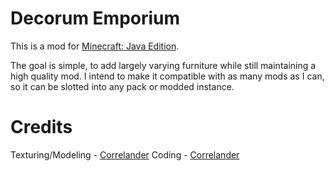 **Decorum Emporium**
=======
This is a mod for [Minecraft: Java Edition](https://www.minecraft.net/en-us). 

The goal is simple, to add largely varying furniture while still maintaining a high quality mod. I intend to make it compatible with as many mods as I can, so it can be slotted into any pack or modded instance. 

**Credits**
=======
Texturing/Modeling - [Correlander](https://github.com/Correlander)
Coding - [Correlander](https://github.com/Correlander)
